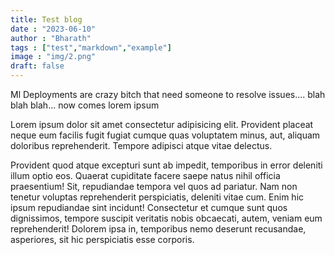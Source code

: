 ```yaml
---
title: Test blog
date : "2023-06-10"
author : "Bharath"
tags : ["test","markdown","example"]
image : "img/2.png"
draft: false
---
```



Ml Deployments are crazy bitch that need someone to resolve issues.... blah blah blah... now comes lorem ipsum

Lorem ipsum dolor sit amet consectetur adipisicing elit. Provident placeat neque eum facilis fugit fugiat cumque quas voluptatem minus, aut, aliquam doloribus reprehenderit. Tempore adipisci atque vitae delectus. 

Provident quod atque excepturi sunt ab impedit, temporibus in error deleniti illum optio eos. Quaerat cupiditate facere saepe natus nihil officia praesentium! Sit, repudiandae tempora vel quos ad pariatur. Nam non tenetur voluptas reprehenderit perspiciatis, deleniti vitae cum. Enim hic ipsum repudiandae sint incidunt! Consectetur et cumque sunt quos dignissimos, tempore suscipit veritatis nobis obcaecati, autem, veniam eum reprehenderit! Dolorem ipsa in, temporibus nemo deserunt recusandae, asperiores, sit hic perspiciatis esse corporis.
